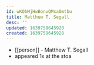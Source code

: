 ```yaml
---
id: wKObMjHwBonvQMsa0mtbu
title: Matthew T. Segall
desc: ''
updated: 1639759645928
created: 1639759645928
---
```



- [[person]] - Matthew T. Segall
- appeared 1x at the stoa
